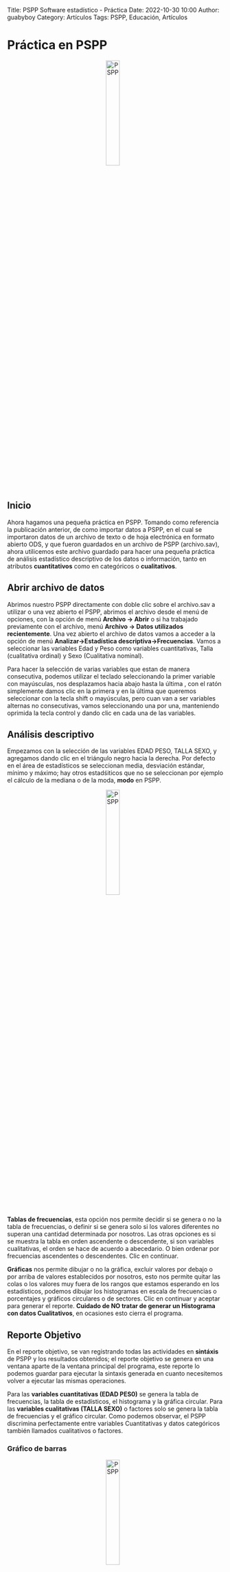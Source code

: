Title: PSPP Software estadístico - Práctica
Date: 2022-10-30 10:00
Author: guabyboy
Category: Artículos
Tags: PSPP, Educación, Artículos
# Práctica en PSPP

<center>
<img class="img-responsive" style="width:25%;height:auto;margin-right:12px;" src="{attach}2022-10-28-PSPP-impData/PSPP.png" alt="PSPP" width="65" height="50">
</center>
<br /> 

## Inicio

Ahora hagamos una pequeña práctica en PSPP. Tomando como referencia la publicación anterior, de como importar datos a PSPP, en el cual se importaron datos de un archivo de texto o de hoja electrónica en formato abierto ODS, y que fueron guardados en un archivo de PSPP (archivo.sav), ahora utilicemos este archivo guardado para hacer una pequeña práctica de análisis estadístico descriptivo de los datos o información, tanto en atributos __cuantitativos__ como en categóricos o __cualitativos__.

<!-- break -->

## Abrir archivo de datos

Abrimos nuestro PSPP directamente con doble clic sobre el archivo.sav a utilizar o una vez abierto el PSPP, abrimos el archivo desde el menú de opciones, con la opción de menú __Archivo -> Abrir__ o si ha trabajado previamente con el archivo, menú __Archivo -> Datos utilizados recientemente__. Una vez abierto el archivo de datos vamos a acceder a la opción de menú __Analizar->Estadística descriptiva->Frecuencias__. Vamos a seleccionar las variables Edad y Peso como variables cuantitativas, Talla (cualitativa ordinal) y Sexo (Cualitativa nominal).

Para hacer la selección de varias variables que estan de manera consecutiva, podemos utilizar el teclado seleccionando la primer variable con mayúsculas, nos desplazamos hacia abajo hasta la última , con el ratón simplemente damos clic en la primera y en la última que queremos seleccionar con la tecla shift o mayúsculas, pero cuan van a ser variables alternas no consecutivas, vamos seleccionando una por una, manteniendo oprimida la tecla control y dando clic en cada una de las variables.

## Análisis descriptivo

Empezamos con la selección de las variables EDAD PESO, TALLA SEXO, y agregamos dando clic en el triángulo negro hacia la derecha. Por defecto en el área de estadísticos se seleccionan media, desviación estándar, mínimo y máximo; hay otros estadśiticos que no se seleccionan por ejemplo el cálculo de la mediana o de la moda, __modo__ en PSPP.

<center>
<img class="img-responsive" style="width:25%;height:auto;margin-right:12px;" src="{attach}2022-10-30-PSPP-practica/01selec.png" alt="PSPP" width="65" height="50">
</center>

__Tablas de frecuencias__, esta opción nos permite decidir si se genera o no la tabla de frecuencias, o definir si se genera solo si los valores diferentes no superan una cantidad determinada por nosotros. Las otras opciones es si se muestra la tabla en orden ascendente o descendente, si son variables cualitativas, el orden se hace de acuerdo a abecedario. O bien ordenar por frecuencias ascendentes o descendentes. Clic en continuar.

__Gráficas__ nos permite dibujar o no la gráfica, excluir valores por debajo o por arriba de valores establecidos por nosotros, esto nos permite quitar las colas o los valores muy fuera de los rangos que estamos esperando en los estadísticos, podemos dibujar los histogramas en escala de frecuencias o porcentajes y gráficos circulares o de sectores. Clic en continuar y aceptar para generar el reporte. __Cuidado de NO tratar de generar un Histograma con datos Cualitativos__, en ocasiones esto cierra el programa.

## Reporte Objetivo

En el reporte objetivo, se van registrando todas las actividades en __sintáxis__ de PSPP y los resultados obtenidos; el reporte objetivo se genera en una ventana aparte de la ventana principal del programa, este reporte lo podemos guardar para ejecutar la sintaxis generada en cuanto necesitemos volver a ejecutar las mismas operaciones.

Para las __variables cuantitativas (EDAD PES0)__ se genera la tabla de frecuencias, la tabla de estadísticos, el histograma y la gráfica circular. Para las __variables cualitativas (TALLA SEXO)__ o factores solo se genera la tabla de frecuencias y el gráfico circular. Como podemos observar, el PSPP discrimina perfectamente entre variables Cuantitativas y datos categóricos también llamados cualitativos o factores.

### Gráfico de barras

<center>
<img class="img-responsive" style="width:25%;height:auto;margin-right:12px;" src="{attach}2022-10-30-PSPP-practica/03talla.png" alt="PSPP" width="65" height="50">
</center>

### Gráfico circular

<center>
<img class="img-responsive" style="width:25%;height:auto;margin-right:12px;" src="{attach}2022-10-30-PSPP-practica/02circEdad.png" alt="PSPP" width="65" height="50">
</center>

En la opción de __Analizar->Estadística descriptiva->Descriptivos__ solo aparecen las variables o atributos cuantitativos, con el cálculo de algunos estadísticos muy similares a los obtenidos en la opción de Frecuencias, dando la opción del cálculo considerando valores perdidos o no y la opción de calcular los valores de puntos Z de la normal.

El reporte generado en la ventana de objetivo se puede guardar en un archivo PDF, tal como fue generado, con la salvedad de que se genera una página por tabla o por imagen. Y para guardarse en formato para procesador de texto solo se guardan los valores numéricos en tablas. Con el archivo de texto, podemos guadar la sintaxis y ejecutarla desde el menú __Archivo->Nuevo->Sintaxis__. Ahí lo copiamos y lo ejecutamos.
